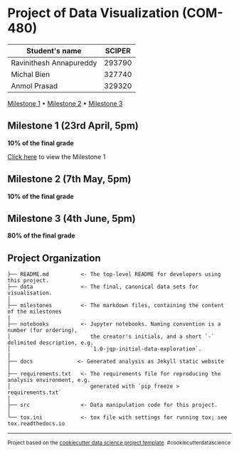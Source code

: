 # Project of Data Visualization (COM-480)

| Student's name          | SCIPER |
| ----------------------- | ------ |
| Ravinithesh Annapureddy | 293790 |
| Michal Bien             | 327740 |
| Anmol Prasad            | 329320 |

[Milestone 1](#milestone-1) • [Milestone 2](#milestone-2) • [Milestone 3](#milestone-3)

## Milestone 1 (23rd April, 5pm)

**10% of the final grade**

[Click here](./milestones/milestone1.md) to view the Milestone 1

## Milestone 2 (7th May, 5pm)

**10% of the final grade**

## Milestone 3 (4th June, 5pm)

**80% of the final grade**

## Project Organization

    ├── README.md          <- The top-level README for developers using this project.
    ├── data               <- The final, canonical data sets for visualisation.
    │
    ├── milestones         <- The markdown files, containing the content of the milestones
    |
    ├── notebooks          <- Jupyter notebooks. Naming convention is a number (for ordering),
    │                         the creator's initials, and a short `-` delimited description, e.g.
    │                         `1.0-jqp-initial-data-exploration`.
    |
    ├── docs              <- Generated analysis as Jekyll static website
    │
    ├── requirements.txt   <- The requirements file for reproducing the analysis environment, e.g.
    │                         generated with `pip freeze > requirements.txt`
    │
    ├── src                <- Data manipulation code for this project.
    │
    └── tox.ini            <- tox file with settings for running tox; see tox.readthedocs.io

---

<p><small>Project based on the <a target="_blank" href="https://drivendata.github.io/cookiecutter-data-science/">cookiecutter data science project template</a>. #cookiecutterdatascience</small></p>
